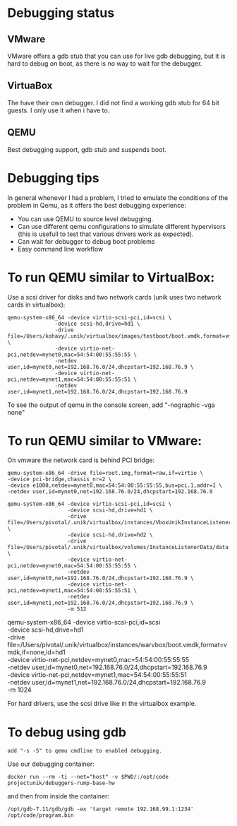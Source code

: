 # Debugging status

## VMware
VMware offers a gdb stub that you can use for live gdb debugging, but it is hard to debug on boot, as there is no way to wait for the debugger.

## VirtuaBox
The have their own debugger. I did not find a working gdb stub for 64 bit guests. I only use it when i have to.

## QEMU
Best debugging support, gdb stub and suspends boot.

# Debugging tips

In general whenever I had a problem, I tried to emulate the conditions of the problem in Qemu, as it offers the best debugging experience:
- You can use QEMU to source level debugging.
- Can use different qemu configurations to simulate different hypervisors (this is usefull to test that various drivers work as expected).
- Can wait for debugger to debug boot problems
- Easy command line workflow

# To run QEMU similar to VirtualBox:

Use a scsi driver for disks and two network cards (unik uses two network cards in virtualbox):

    qemu-system-x86_64 -device virtio-scsi-pci,id=scsi \
                   -device scsi-hd,drive=hd1 \
                   -drive file=/Users/kohavy/.unik/virtualbox/images/testboot/boot.vmdk,format=vmdk,if=none,id=hd1 \
                   -device virtio-net-pci,netdev=mynet0,mac=54:54:00:55:55:55 \
                   -netdev user,id=mynet0,net=192.168.76.0/24,dhcpstart=192.168.76.9 \
                   -device virtio-net-pci,netdev=mynet1,mac=54:54:00:55:55:51 \
                   -netdev user,id=mynet1,net=192.168.76.0/24,dhcpstart=192.168.76.9

To see the output of qemu in the console screen, add "-nographic -vga none"

# To run QEMU similar to VMware:

On vmware the network card is behind PCI bridge:

    qemu-system-x86_64 -drive file=root.img,format=raw,if=virtio \
    -device pci-bridge,chassis_nr=2 \
    -device e1000,netdev=mynet0,mac=54:54:00:55:55:55,bus=pci.1,addr=1 \
    -netdev user,id=mynet0,net=192.168.76.0/24,dhcpstart=192.168.76.9

```
qemu-system-x86_64 -device virtio-scsi-pci,id=scsi \
                   -device scsi-hd,drive=hd1 \
                   -drive file=/Users/pivotal/.unik/virtualbox/instances/VboxUnikInstanceListener/boot.vmdk,format=vmdk,if=none,id=hd1 \
                   -device scsi-hd,drive=hd2 \
                   -drive file=/Users/pivotal/.unik/virtualbox/volumes/InstanceListenerData/data.vmdk,format=vmdk,if=none,id=hd2 \
                   -device virtio-net-pci,netdev=mynet0,mac=54:54:00:55:55:55 \
                   -netdev user,id=mynet0,net=192.168.76.0/24,dhcpstart=192.168.76.9 \
                   -device virtio-net-pci,netdev=mynet1,mac=54:54:00:55:55:51 \
                   -netdev user,id=mynet1,net=192.168.76.0/24,dhcpstart=192.168.76.9 \
                   -m 512
```

qemu-system-x86_64 -device virtio-scsi-pci,id=scsi \
                   -device scsi-hd,drive=hd1 \
                   -drive file=/Users/pivotal/.unik/virtualbox/instances/warvbox/boot.vmdk,format=vmdk,if=none,id=hd1 \
                   -device virtio-net-pci,netdev=mynet0,mac=54:54:00:55:55:55 \
                   -netdev user,id=mynet0,net=192.168.76.0/24,dhcpstart=192.168.76.9 \
                   -device virtio-net-pci,netdev=mynet1,mac=54:54:00:55:55:51 \
                   -netdev user,id=mynet1,net=192.168.76.0/24,dhcpstart=192.168.76.9 \
                   -m 1024


For hard drivers, use the scsi drive like in the virtualbox example.

# To debug using gdb

    add "-s -S" to qemu cmdline to enabled debugging.

Use our debugging container:

    docker run --rm -ti --net="host" -v $PWD/:/opt/code projectunik/debuggers-rump-base-hw

and then from inside the container:

    /opt/gdb-7.11/gdb/gdb -ex 'target remote 192.168.99.1:1234' /opt/code/program.bin
